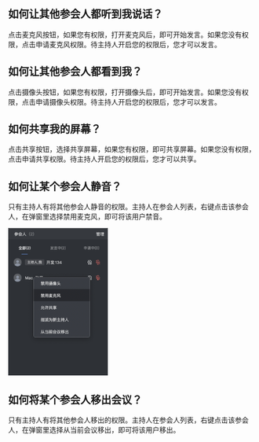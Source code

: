 ## 如何让其他参会人都听到我说话？

点击麦克风按钮，如果您有权限，打开麦克风后，即可开始发言。如果您没有权限，点击申请麦克风权限。待主持人开启您的权限后，您才可以发言。

## 如何让其他参会人都看到我？

点击摄像头按钮，如果您有权限，打开摄像头后，即可开始发言。如果您没有权限，点击申请摄像头权限。待主持人开启您的权限后，您才可以发言。

## 如何共享我的屏幕？

点击共享按钮，选择共享屏幕，如果您有权限，即可共享屏幕。如果您没有权限，点击申请共享权限。待主持人开启您的权限后，您才可以共享。

## 如何让某个参会人静音？

只有主持人有将其他参会人静音的权限。主持人在参会人列表，右键点击该参会人，在弹窗里选择禁用麦克风，即可将该用户禁音。

![静音](/resources/cn/operation_1.png)

## 如何将某个参会人移出会议？

只有主持人有将其他参会人移出的权限。主持人在参会人列表，右键点击该参会人，在弹窗里选择从当前会议移出，即可将该用户移出。